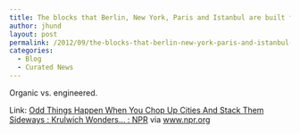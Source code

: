 ```yaml
---
title: The blocks that Berlin, New York, Paris and Istanbul are built from
author: jhund
layout: post
permalink: /2012/09/the-blocks-that-berlin-new-york-paris-and-istanbul-are-built-from/
categories:
  - Blog
  - Curated News
---
```

Organic vs. engineered.

Link: [Odd Things Happen When You Chop Up Cities And Stack Them Sideways : Krulwich Wonders&#8230; : NPR][1] via www.npr.org

 [1]: http://n.pr/QxNotk